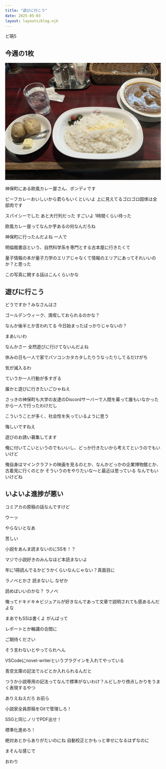 ```yaml
---
title: "遊びに行こう"
date: 2025-05-03
layout: layouts/blog.njk
---
```


ど萌5

## 今週の1枚

![](/img/blog/20250503.jpg)

神保町にある欧風カレー屋さん、ボンディです

ビーフカレーおいしいから君らもいくといいよ 上に見えてるゴロゴロ固体は全部肉です

スパイシーでした あと大行列だった すごいよ 1時間くらい待った

欧風カレー屋ってなんか芋あるの何なんだろね

神保町に行ったんだよね 一人で

明倫館書店という、自然科学系を専門とする古本屋に行きたくて

量子情報の本が量子力学のエリアじゃなくて情報のエリアにあってそれいいのか？と思った

この写真に関する話はこんくらいかな

## 遊びに行こう

どうですか？みなさんはさ

ゴールデンウィーク、満喫しておられるのかな？

なんか後半とか言われてる 今日始まったばっかりじゃないの？

まあいいわ

なんかさー 全然遊びに行けてないんだよね

休みの日も一人で家でパソコンカタカタしたりうなったりしてるだけがち

気が滅入るわ

ていうか一人行動が多すぎる

誰かと遊びに行きたいごひゃねえ

さっきの神保町も大学の友達のDiscordサーバーで人間を募って誰もいなかったから一人で行ったわけだし

こういうことが多く、社会性を失っているように思う

悔しいですねえ

遊びのお誘い募集してます

俺に付いてこいというのでもいいし、どっか行きたいから考えてというのでもいいけど

俺自身はマインクラフトの映画を見るのとか、なんかどっかの企業博物館とか、古着見に行くのとか そういうのをやりたいな〜と最近は思っている なんでもいいけどね

## いよいよ進捗が悪い

コミアカの原稿の話なんですけど

ウーッ

やらないとなあ

苦しい

小説をあんま読まないのにSSを！？

マジで小説好きのみんなほど本読まないよ

年に1冊読んでるかどうかくらいなんじゃない？真面目に

ラノベとかさ 読まないし なぜか

読めばいいのかな？ ラノベ

俺ってドキドキ☆ビジュアルが好きなんであって文章で説明されても感あるんだよな

まあでもSSは書くよ がんばって

レポートとか輪講の合間に

ご期待ください

そう言わないとやってられへん

VSCodeにnovel-writerというプラグインを入れてやっている

青空文庫の記法でルビとか入れられるんだと

つうか小説専用の記法ってなんで標準がないわけ？ルビしかり傍点しかりをうまく表現するやつ

ありえねえだろ お前ら

小説家全員原稿をGitで管理しろ！

SSGと同じノリでPDF出せ！

標準化進めろ！

絶対あとからありがたいのにね 自動校正とかもっと幸せになるはずなのに

まそんな感じで

おわり